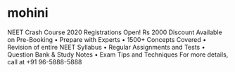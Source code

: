# mohini
NEET Crash Course 2020 Registrations Open! Rs 2000 Discount Available on Pre-Booking • Prepare with Experts • 1500+ Concepts Covered • Revision of entire NEET Syllabus • Regular Assignments and Tests • Question Bank &amp; Study Notes • Exam Tips and Techniques For more details, call at +91 96-5888-5888
